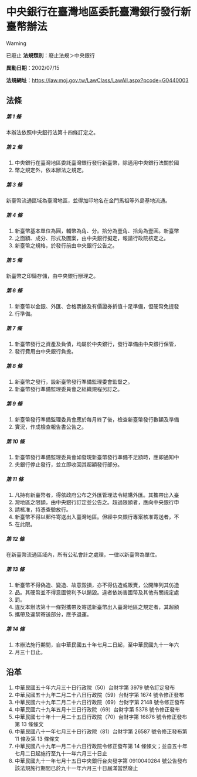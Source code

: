 # 中央銀行在臺灣地區委託臺灣銀行發行新臺幣辦法


> [!WARNING]
> 已廢止
**法規類別**：廢止法規＞中央銀行

**異動日期**：2002/07/15  

**法規網址**：https://law.moj.gov.tw/LawClass/LawAll.aspx?pcode=G0440003



## 法條
##### 第 1 條
本辦法依照中央銀行法第十四條訂定之。

##### 第 2 條
1. 中央銀行在臺灣地區委託臺灣銀行發行新臺幣，除適用中央銀行法關於國
1. 幣之規定外，依本辦法之規定。

##### 第 3 條
新臺幣流通區域為臺灣地區，並得加印地名在金門馬祖等外島基地流通。

##### 第 4 條
1. 新臺幣基本單位為圓，輔幣為角、分。拾分為壹角、拾角為壹圓。新臺幣
1. 之面額、成分、形式及圖案，由中央銀行擬定，報請行政院核定之。
1. 新臺幣之規格，於發行前由中央銀行公告之。

##### 第 5 條
新臺幣之印鑄存儲，由中央銀行辦理之。

##### 第 6 條
1. 新臺幣以金銀、外匯、合格票據及有價證券折值十足準備，但硬幣免提發
1. 行準備。

##### 第 7 條
1. 新臺幣發行之資產及負債，均屬於中央銀行，發行準備由中央銀行保管，
1. 發行費用由中央銀行負擔。

##### 第 8 條
1. 新臺幣之發行，設新臺幣發行準備監理委會監督之。
1. 新臺幣發行準備監理委員會之組織規程另訂之。

##### 第 9 條
1. 新臺幣發行準備監理委員會應於每月終了後，檢查新臺幣發行數額及準備
1. 實況，作成檢查報告書公告之。

##### 第 10 條
1. 新臺幣發行準備監理委員會如發現新臺幣發行準備不足額時，應即通知中
1. 央銀行停止發行，並立即收回其超額發行部分。

##### 第 11 條
1. 凡持有新臺幣者，得依政府公布之外匯管理法令結購外匯。其攜帶出入臺
1. 灣地區之限額，由中央銀行訂定並公告之。超過限額者，應向中央銀行申
1. 請核准，持憑查驗放行。
1. 新臺幣不得以郵件寄送出入臺灣地區。但經中央銀行專案核准寄送者，不
1. 在此限。

##### 第 12 條
在新臺幣流通區域內，所有公私會計之處理，一律以新臺幣為單位。

##### 第 13 條
1. 新臺幣不得偽造、變造、故意毀損，亦不得仿造或販賣，公開陳列其仿造
1. 品。其硬幣並不得意圖營利予以銷毀。違者依妨害國幣及其他有關規定處
1. 罰。
1. 違反本辦法第十一條對攜帶及寄送新臺幣出入臺灣地區之規定者，其超額
1. 攜帶及違禁寄送部分，應予退運。

##### 第 14 條
1. 本辦法施行期間，自中華民國五十年七月二日起，至中華民國九十一年六
1. 月三十日止。

## 沿革
1. 中華民國五十年六月三十日行政院（50）台財字第 3979 號令訂定發布
1. 中華民國五十九年二月二十八日行政院（59）台財字第 1674 號令修正發布
1. 中華民國六十九年二月二十六日行政院（69）台財字第 2148 號令修正發布
1. 中華民國六十九年五月十三日行政院（69）台財字第 5378 號令修正發布
1. 中華民國七十年十一月二十五日行政院（70）台財字第 16876  號令修正發布第 13 條條文
1. 中華民國八十一年七月三十日行政院（81）台財字第 26587  號令修正發布第 11 條及第 13 條條文
1. 中華民國八十九年一月二十六日行政院令修正發布第 14 條條文；並自五十年七月二日起施行至九十一年六月三十日止
1. 中華民國九十一年七月十五日中央銀行台央發字第 0910040284 號公告發布該法規施行期間已於九十一年六月三十日屆滿當然廢止
